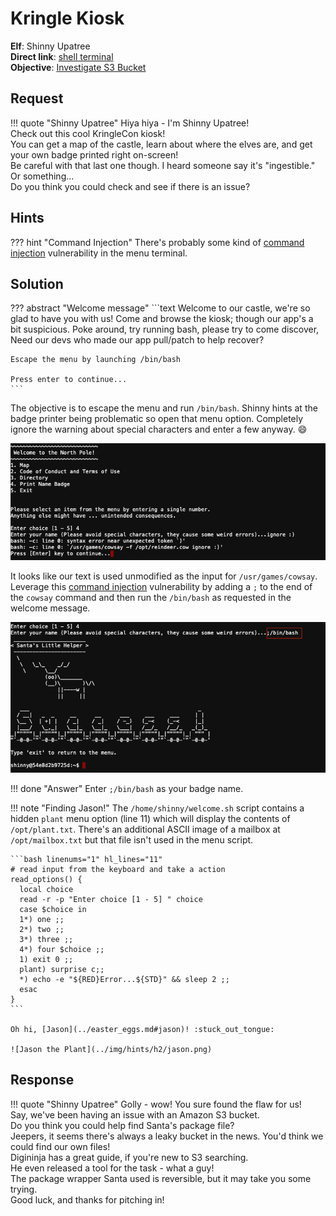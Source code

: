 # Kringle Kiosk

**Elf**: Shinny Upatree<br/>
**Direct link**: [shell terminal](https://docker2020.kringlecon.com/?challenge=shell&id=4f2daf97-8808-4e06-a007-54e0c2463bed)<br/>
**Objective**: [Investigate S3 Bucket](../objectives/o2.md)



## Request

!!! quote "Shinny Upatree"
    Hiya hiya - I'm Shinny Upatree!<br/>
    Check out this cool KringleCon kiosk!<br/>
    You can get a map of the castle, learn about where the elves are, and get your own badge printed right on-screen!<br/>
    Be careful with that last one though. I heard someone say it's "ingestible." Or something...<br/>
    Do you think you could check and see if there is an issue?


## Hints

??? hint "Command Injection"
    There's probably some kind of [command injection](https://owasp.org/www-community/attacks/Command_Injection) vulnerability in the menu terminal.


## Solution

??? abstract "Welcome message"
    ```text
    Welcome to our castle, we're so glad to have you with us!
    Come and browse the kiosk; though our app's a bit suspicious.
    Poke around, try running bash, please try to come discover,
    Need our devs who made our app pull/patch to help recover?

    Escape the menu by launching /bin/bash

    Press enter to continue...
    ```

The objective is to escape the menu and run `/bin/bash`. Shinny hints at the badge printer being problematic so open that menu option. Completely ignore the warning about special characters and enter a few anyway. :smile:

![Ignore warning](../img/hints/h2/ignore_warning.png)

It looks like our text is used unmodified as the input for `/usr/games/cowsay`. Leverage this [command injection](https://owasp.org/www-community/attacks/Command_Injection) vulnerability by adding a `;` to the end of the `cowsay` command and then run the `/bin/bash` as requested in the welcome message.

![Solution](../img/hints/h2/solution.png)

!!! done "Answer"
    Enter `;/bin/bash` as your badge name.

!!! note "Finding Jason!"
    The `/home/shinny/welcome.sh` script contains a hidden `plant` menu option (line 11) which will display the contents of `/opt/plant.txt`. There's an additional ASCII image of a mailbox at `/opt/mailbox.txt` but that file isn't used in the menu script.

    ```bash linenums="1" hl_lines="11"
    # read input from the keyboard and take a action
    read_options() {
      local choice
      read -r -p "Enter choice [1 - 5] " choice
      case $choice in
      1*) one ;;
      2*) two ;;
      3*) three ;;
      4*) four $choice ;;
      1) exit 0 ;;
      plant) surprise c;;
      *) echo -e "${RED}Error...${STD}" && sleep 2 ;;
      esac
    }
    ```

    Oh hi, [Jason](../easter_eggs.md#jason)! :stuck_out_tongue:

    ![Jason the Plant](../img/hints/h2/jason.png)


## Response

!!! quote "Shinny Upatree"
    Golly - wow! You sure found the flaw for us!<br/>
    Say, we've been having an issue with an Amazon S3 bucket.<br/>
    Do you think you could help find Santa's package file?<br/>
    Jeepers, it seems there's always a leaky bucket in the news. You'd think we could find our own files!<br/>
    Digininja has a great guide, if you're new to S3 searching.<br/>
    He even released a tool for the task - what a guy!<br/>
    The package wrapper Santa used is reversible, but it may take you some trying.<br/>
    Good luck, and thanks for pitching in!
